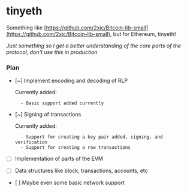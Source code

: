 # tinyeth

Something like [https://github.com/2xic/Bitcoin-lib-small](https://github.com/2xic/Bitcoin-lib-small), but for Ethereum, tinyeth!

_Just something so I get a better understanding of the core parts of the protocol, don't use this in production_

### Plan

- [~] Implement encoding and decoding of RLP

  Currently added:

        - Basic support added currently

- [~] Signing of transactions

  Currently added:

        - Support for creating a key pair added, signing, and verification
        - Support for creating a raw transactions

- [ ] Implementation of parts of the EVM

- [ ] Data structures like block, transactions, accounts, etc

- [ ] Maybe even some basic network support
